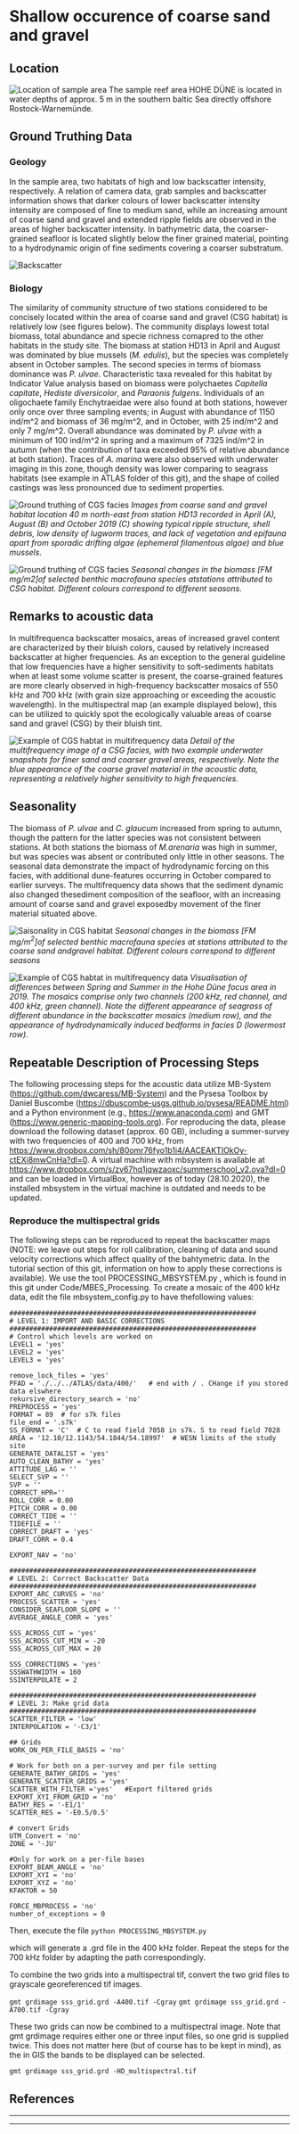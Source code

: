 
# Shallow occurence of coarse sand and gravel


## Location
![Location of sample area](img/cgs_03.png)
The sample reef area HOHE DÜNE is located in water depths of approx. 5 m in the southern baltic Sea directly offshore Rostock-Warnemünde.

## Ground Truthing Data
### Geology
In the sample area, two habitats of high and low backscatter intensity, respectively. A relation of camera data, grab samples and backscatter information shows that darker colours of lower backscatter intensity intensity are composed of fine to medium sand, while an increasing amount of coarse sand and gravel and extended ripple fields are observed in the areas of higher backscatter intensity. In bathymetric data, the coarser-grained seafloor is located slightly below the finer grained material, pointing to a hydrodynamic origin of fine sediments covering a coarser substratum. 

![Backscatter](img/hd_overview.png)

### Biology
The similarity of community structure of two stations considered to be concisely located within the area of coarse sand and gravel (CSG habitat) is relatively low (see figures below). The community displays lowest total biomass, total abundance and specie richness comapred to the other habitats in the study site. The biomass at station HD13 in April and August was dominated by blue mussels (_M. edulis_), but the species was completely absent in October samples. The second species in terms of biomass dominance was _P. ulvae_. Characteristic taxa revealed for this habitat by Indicator Value analysis based on biomass were polychaetes _Capitella capitate_, _Hediste diversicolor_, and _Paraonis fulgens_. Individuals of an oligochaete family Enchytraeidae were also found at both stations, however only once over three sampling events; in August with abundance of 1150 ind/m^2 and biomass of 36 mg/m^2, and in October, with 25 ind/m^2 and only 7 mg/m^2. Overall abundance was dominated by _P. ulvae_ with a minimum of 100 ind/m^2 in spring and a maximum of 7325 ind/m^2 in autumn (when the contribution of taxa exceeded 95% of relative abundance at both station). Traces of _A. marina_ were also observed with underwater imaging in this zone, though density was lower comparing to seagrass habitats (see example in ATLAS folder of this git), and the shape of coiled castings was less pronounced due to sediment properties. 

![Ground truthing of CGS facies](img/cgs_bio_01.png)
*Images from coarse sand and gravel habitat location 40 m north-east from station HD13 recorded in April (A), August (B) and October 2019 (C) showing typical ripple structure, shell debris, low density of lugworm traces, and lack of vegetation and epifauna apart from sporadic drifting algae (ephemeral filamentous algae) and blue mussels.*

![Ground truthing of CGS facies](img/csg_biology.png)
_Seasonal changes in the biomass [FM mg/m2]of selected benthic macrofauna species atstations attributed to CSG habitat.  Different colours correspond to different seasons._

## Remarks to acoustic data

In multifrequenca backscatter mosaics, areas of increased gravel content are characterized by their bluish colors, caused by relatively increased backscatter at higher frequencies. As an exception to the general guideline that low frequencies have a higher sensitivity to soft-sediments habitats when at least some volume scatter is present, the coarse-grained features are more clearly observed in high-frequency backscatter mosaics of 550 kHz and 700 kHz (with grain size approaching or exceeding the acoustic wavelength). In the multispectral map (an example displayed below), this can be utilized to quickly spot the ecologically valuable areas of coarse sand and gravel (CSG) by their bluish tint. 

![Example of CGS habtat in multifrequency data](img/cgs_01.png)
*Detail of the multifrequency image of a CSG facies, with two example underwater snapshots for finer sand and coarser gravel areas, respectively. Note the blue appearance of the coarse gravel material in the acoustic data, representing a relatively higher sensitivity to high frequencies.*

## Seasonality
The biomass of _P. ulvae_ and _C. glaucum_ increased from spring to autumn, though the pattern for  the  latter  species  was  not  consistent  between  stations.   At  both  stations  the  biomass  of _M.arenaria_ was high in summer, but was species was absent or contributed only little in other seasons.   The  seasonal  data  demonstrate  the  impact  of  hydrodynamic  forcing  on  this  facies, with additional dune-features occurring in October compared to earlier surveys.  The multifrequency data shows that the sediment dynamic also changed thesediment composition of the seafloor, with an increasing amount of coarse sand and gravel exposedby movement of the finer material situated above.

![Saisonality in CGS habitat](img/cgs_bio_02.png)
*Seasonal changes in the biomass [FM mg/m$^2$]of selected benthic macrofauna species at stations attributed to the coarse sand andgravel habitat. Different colours correspond to different seasons*

![Example of CGS habtat in multifrequency data](img/cgs_02.png)
*Visualisation of differences between Spring and Summer in the Hohe Düne focus area in 2019. The mosaics comprise only two channels (200 kHz, red channel, and 400 kHz, green channel). Note the different appearance of seagrass of different abundance in the backscatter mosaics (medium row), and the appearance of hydrodynamically induced bedforms in facies D (lowermost row).*

## Repeatable Description of Processing Steps
The following processing steps for the acoustic data utilize MB-System (https://github.com/dwcaress/MB-System) and the Pysesa Toolbox by Daniel Buscombe (https://dbuscombe-usgs.github.io/pysesa/README.html) and a Python environment (e.g., https://www.anaconda.com) and GMT (https://www.generic-mapping-tools.org). For reproducing the data, please download the following dataset (approx. 60 GB), including a summer-survey with two frequencies of 400 and 700 kHz, from https://www.dropbox.com/sh/80omr76fyo1b1i4/AACEAKTIOkOy-ctEXi8mwCnHa?dl=0. A virtual machine with mbsystem is available at https://www.dropbox.com/s/zv67hq1jqwzaoxc/summerschool_v2.ova?dl=0 and can be loaded in VirtualBox, however as of today (28.10.2020), the installed mbsystem in the virtual machine is outdated and needs to be updated. 

### Reproduce the multispectral grids
The following steps can be reproduced to repeat the backscatter maps (NOTE: we leave out steps for roll calibration, cleaning of data and sound velocity corrections which affect quality of the bahtymetric data. In the tutorial section of this git, information on how to apply these corrections is available).
We use the tool PROCESSING_MBSYSTEM.py , which is found in this git under Code/MBES_Processing. To create a mosaic of the 400 kHz data, edit the file mbsystem_config.py to have thefollowing values:

```
##############################################################
# LEVEL 1: IMPORT AND BASIC CORRECTIONS
##############################################################
# Control which levels are worked on
LEVEL1 = 'yes'
LEVEL2 = 'yes'
LEVEL3 = 'yes'

remove_lock_files = 'yes' 
PFAD = './../../ATLAS/data/400/'   # end with / . CHange if you stored data elswhere
rekursive_directory_search = 'no'
PREPROCESS = 'yes'
FORMAT = 89  # for s7k files
file_end = '.s7k'
SS_FORMAT = 'C'  # C to read field 7058 in s7k. S to read field 7028 
AREA = '12.10/12.1143/54.1844/54.18997'  # WESN limits of the study site
GENERATE_DATALIST = 'yes'
AUTO_CLEAN_BATHY = 'yes'
ATTITUDE_LAG = ''
SELECT_SVP = '' 
SVP = ''           
CORRECT_HPR=''
ROLL_CORR = 0.00
PITCH_CORR = 0.00
CORRECT_TIDE = ''    
TIDEFILE = '' 
CORRECT_DRAFT = 'yes'
DRAFT_CORR = 0.4

EXPORT_NAV = 'no'       

##############################################################
# LEVEL 2: Correct Backscatter Data
##############################################################
EXPORT_ARC_CURVES = 'no'
PROCESS_SCATTER = 'yes'  
CONSIDER_SEAFLOOR_SLOPE = ''
AVERAGE_ANGLE_CORR = 'yes' 

SSS_ACROSS_CUT = 'yes'
SSS_ACROSS_CUT_MIN = -20
SSS_ACROSS_CUT_MAX = 20

SSS_CORRECTIONS = 'yes' 
SSSWATHWIDTH = 160  
SSINTERPOLATE = 2

##############################################################
# LEVEL 3: Make grid data
##############################################################
SCATTER_FILTER = 'low'      
INTERPOLATION = '-C3/1'   

## Grids
WORK_ON_PER_FILE_BASIS = 'no'  

# Work for both on a per-survey and per file setting
GENERATE_BATHY_GRIDS = 'yes'
GENERATE_SCATTER_GRIDS = 'yes'
SCATTER_WITH_FILTER ='yes'   #Export filtered grids
EXPORT_XYI_FROM_GRID = 'no'
BATHY_RES = '-E1/1'
SCATTER_RES = '-E0.5/0.5'

# convert Grids
UTM_Convert = 'no'
ZONE = '-JU'   

#Only for work on a per-file bases
EXPORT_BEAM_ANGLE = 'no'    
EXPORT_XYI = 'no'           
EXPORT_XYZ = 'no'
KFAKTOR = 50               

FORCE_MBPROCESS = 'no'   
number_of_exceptions = 0

```

Then, execute the file 
`python PROCESSING_MBSYSTEM.py`

which will generate a .grd file in the 400 kHz folder. Repeat the steps for the 700 kHz folder by adapting the path correspondingly.

To combine the two grids into a multispectral tif, convert the two grid files to grayscale georeferenced tif images. 

`gmt grdimage sss_grid.grd -A400.tif -Cgray`
`gmt grdimage sss_grid.grd -A700.tif -Cgray`

These two grids can now be combined to a multispectral image. Note that gmt grdimage requires either one or three input files, so one grid is supplied twice. This does not matter here (but of course has to be kept in mind), as the in GIS the bands to be displayed can be selected.

`gmt grdimage sss_grid.grd -HD_multispectral.tif`



## References

---


---